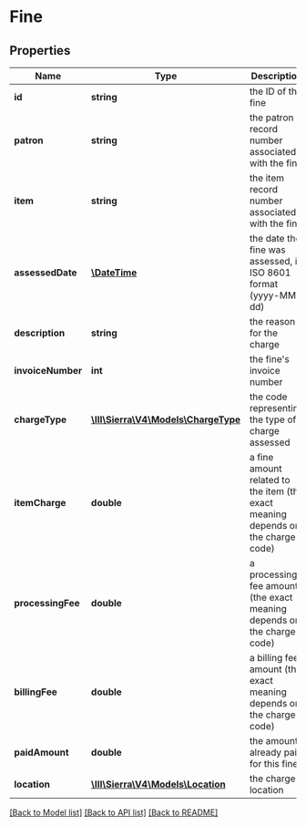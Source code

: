 # Fine

## Properties
Name | Type | Description | Notes
------------ | ------------- | ------------- | -------------
**id** | **string** | the ID of the fine | 
**patron** | **string** | the patron record number associated with the fine | [optional] 
**item** | **string** | the item record number associated with the fine | [optional] 
**assessedDate** | [**\DateTime**](\DateTime.md) | the date the fine was assessed, in ISO 8601 format (yyyy-MM-dd) | [optional] 
**description** | **string** | the reason for the charge | [optional] 
**invoiceNumber** | **int** | the fine&#39;s invoice number | [optional] 
**chargeType** | [**\III\Sierra\V4\Models\ChargeType**](ChargeType.md) | the code representing the type of charge assessed | [optional] 
**itemCharge** | **double** | a fine amount related to the item (the exact meaning depends on the charge code) | 
**processingFee** | **double** | a processing fee amount (the exact meaning depends on the charge code) | 
**billingFee** | **double** | a billing fee amount (the exact meaning depends on the charge code) | 
**paidAmount** | **double** | the amount already paid for this fine | 
**location** | [**\III\Sierra\V4\Models\Location**](Location.md) | the charge location | [optional] 

[[Back to Model list]](../README.md#documentation-for-models) [[Back to API list]](../README.md#documentation-for-api-endpoints) [[Back to README]](../README.md)


